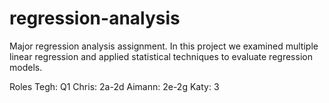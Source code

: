 # regression-analysis

Major regression analysis assignment. In this project we examined multiple linear regression and applied statistical techniques to evaluate regression models.

Roles
Tegh: Q1 
Chris: 2a-2d 
Aimann: 2e-2g
Katy: 3
